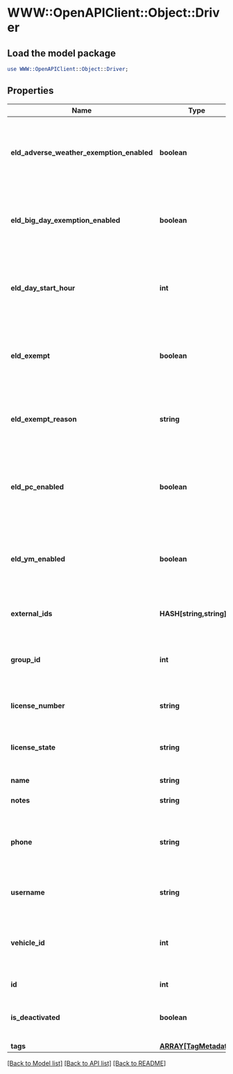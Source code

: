 # WWW::OpenAPIClient::Object::Driver

## Load the model package
```perl
use WWW::OpenAPIClient::Object::Driver;
```

## Properties
Name | Type | Description | Notes
------------ | ------------- | ------------- | -------------
**eld_adverse_weather_exemption_enabled** | **boolean** | Flag indicating this driver may use Adverse Weather exemptions in ELD logs. | [optional] 
**eld_big_day_exemption_enabled** | **boolean** | Flag indicating this driver may use Big Day excemptions in ELD logs. | [optional] 
**eld_day_start_hour** | **int** | 0 indicating midnight-to-midnight ELD driving hours, 12 to indicate noon-to-noon driving hours. | [optional] 
**eld_exempt** | **boolean** | Flag indicating this driver is exempt from the Electronic Logging Mandate. | [optional] 
**eld_exempt_reason** | **string** | Reason that this driver is exempt from the Electronic Logging Mandate (see eldExempt). | [optional] 
**eld_pc_enabled** | **boolean** | Flag indicating this driver may select the Personal Conveyance duty status in ELD logs. | [optional] [default to false]
**eld_ym_enabled** | **boolean** | Flag indicating this driver may select the Yard Move duty status in ELD logs. | [optional] [default to false]
**external_ids** | **HASH[string,string]** | Dictionary of external IDs (string key-value pairs) | [optional] 
**group_id** | **int** | ID of the group if the organization has multiple groups (uncommon). | [optional] 
**license_number** | **string** | Driver&#39;s state issued license number. | [optional] 
**license_state** | **string** | Abbreviation of state that issued driver&#39;s license. | [optional] 
**name** | **string** | Driver&#39;s name. | 
**notes** | **string** | Notes about the driver. | [optional] 
**phone** | **string** | Driver&#39;s phone number. Please include only digits, ex. 4157771234 | [optional] 
**username** | **string** | Driver&#39;s login username into the driver app. | [optional] 
**vehicle_id** | **int** | ID of the vehicle assigned to the driver for static vehicle assignments. (uncommon). | [optional] 
**id** | **int** | ID of the driver. | 
**is_deactivated** | **boolean** | True if the driver account has been deactivated. | [optional] 
**tags** | [**ARRAY[TagMetadata]**](TagMetadata.md) |  | [optional] 

[[Back to Model list]](../README.md#documentation-for-models) [[Back to API list]](../README.md#documentation-for-api-endpoints) [[Back to README]](../README.md)


